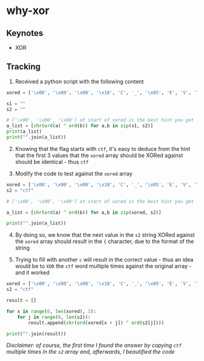 # why-xor

## Keynotes

* XOR

## Tracking

1. Received a python script with the following content

```python
xored = ['\x00', '\x00', '\x00', '\x18', 'C', '_', '\x05', 'E', 'V', 'T', 'F', 'U', 'R', 'B', '_', 'U', 'G', '_', 'V', '\x17', 'V', 'S', '@', '\x03', '[', 'C', '\x02', '\x07', 'C', 'Q', 'S', 'M', '\x02', 'P', 'M', '_', 'S', '\x12', 'V', '\x07', 'B', 'V', 'Q', '\x15', 'S', 'T', '\x11', '_', '\x05', 'A', 'P', '\x02', '\x17', 'R', 'Q', 'L', '\x04', 'P', 'E', 'W', 'P', 'L', '\x04', '\x07', '\x15', 'T', 'V', 'L', '\x1b']

s1 = ""
s2 = ""

# ['\x00', '\x00', '\x00'] at start of xored is the best hint you get
a_list = [chr(ord(a) ^ ord(b)) for a,b in zip(s1, s2)]
print(a_list)
print("".join(a_list))
```

2. Knowing that the flag starts with `ctf`, it's easy to deduce from the hint that the first 3 values that the `xored` array should be XORed against should be identical - thus `ctf`

3. Modify the code to test against the `xored` array

```python
xored = ['\x00', '\x00', '\x00', '\x18', 'C', '_', '\x05', 'E', 'V', 'T', 'F', 'U', 'R', 'B', '_', 'U', 'G', '_', 'V', '\x17', 'V', 'S', '@', '\x03', '[', 'C', '\x02', '\x07', 'C', 'Q', 'S', 'M', '\x02', 'P', 'M', '_', 'S', '\x12', 'V', '\x07', 'B', 'V', 'Q', '\x15', 'S', 'T', '\x11', '_', '\x05', 'A', 'P', '\x02', '\x17', 'R', 'Q', 'L', '\x04', 'P', 'E', 'W', 'P', 'L', '\x04', '\x07', '\x15', 'T', 'V', 'L', '\x1b']
s2 = "ctf"

# ['\x00', '\x00', '\x00'] at start of xored is the best hint you get

a_list = [chr(ord(a) ^ ord(b)) for a,b in zip(xored, s2)]

print("".join(a_list))
```

4. By doing so, we know that the next value in the `s2` string XORed against the `xored` array should result in the `{` character, due to the format of the string

5. Trying to fill with another `c` will result in the correct value - thus an idea would be to `XOR` the `ctf` word multiple times against the original array - and it worked

```python
xored = ['\x00', '\x00', '\x00', '\x18', 'C', '_', '\x05', 'E', 'V', 'T', 'F', 'U', 'R', 'B', '_', 'U', 'G', '_', 'V', '\x17', 'V', 'S', '@', '\x03', '[', 'C', '\x02', '\x07', 'C', 'Q', 'S', 'M', '\x02', 'P', 'M', '_', 'S', '\x12', 'V', '\x07', 'B', 'V', 'Q', '\x15', 'S', 'T', '\x11', '_', '\x05', 'A', 'P', '\x02', '\x17', 'R', 'Q', 'L', '\x04', 'P', 'E', 'W', 'P', 'L', '\x04', '\x07', '\x15', 'T', 'V', 'L', '\x1b']
s2 = "ctf"

result = []

for x in range(0, len(xored), 3):
	for j in range(0, len(s2)):
		result.append(chr(ord(xored[x + j]) ^ ord(s2[j])))

print("".join(result))
```
*Disclaimer: of course, the first time I found the answer by copying `ctf` multiple times in the `s2` array and, afterwards, I beautified the code*